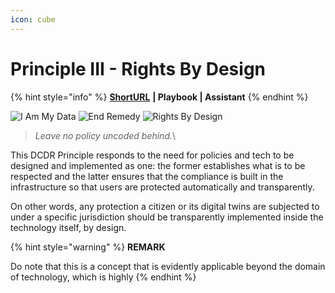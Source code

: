 ```yaml
---
icon: cube
---
```


# Principle III - Rights By Design

{% hint style="info" %}
[**ShortURL**](https://tiof.click/DCDRPrinciple3) **| Playbook | Assistant**
{% endhint %}

![I Am My Data](<../../.gitbook/assets/\[TIOF DCDR] Comms \[P] Principles PI BW T XXX v1.0 (1).png>) ![End Remedy](<../../.gitbook/assets/\[TIOF DCDR] Comms \[P] Principles PII BW T XXX v1.0 (1).png>) ![Rights By Design](<../../.gitbook/assets/\[TIOF DCDR] Comms \[P] Principles PIII T XXX v1.0.png>)

> _Leave no policy uncoded behind._\
>
>

This DCDR Principle responds to the need for policies and tech to be designed and implemented as one: the former establishes what is to be respected and the latter ensures that the compliance is built in the infrastructure so that users are protected automatically and transparently.

On other words, any protection a citizen or its digital twins are subjected to under a specific jurisdiction should be transparently implemented inside the technology itself, by design.

{% hint style="warning" %}
**REMARK**

Do note that this is a concept that is evidently applicable beyond the domain of technology, which is highly&#x20;
{% endhint %}
